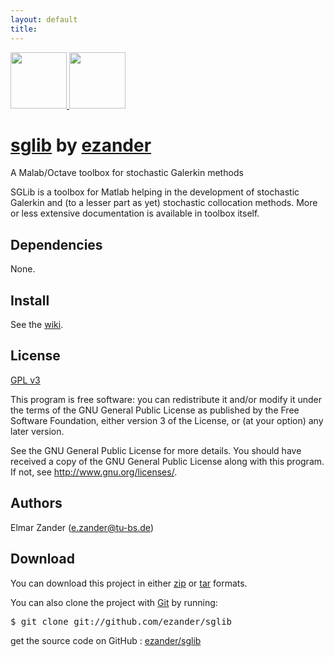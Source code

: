 ```yaml
---
layout: default
title: 
---
```



<div class="download">
  <a href="http://github.com/ezander/sglib/zipball/master">
    <img border="0" width="90" src="http://github.com/images/modules/download/zip.png"/>
  </a>
  <a href="http://github.com/ezander/sglib/tarball/master">
    <img border="0" width="90" src="http://github.com/images/modules/download/tar.png"/>
  </a>
</div>

# <a href="http://github.com/ezander/sglib">sglib</a> <span class="small">by <a href="http://github.com/ezander">ezander</a></span>
  
<div class="description">
  A Malab/Octave toolbox for stochastic Galerkin methods
</div>

SGLib is a toolbox for Matlab helping in the development of stochastic
Galerkin and (to a lesser part as yet) stochastic collocation
methods. More or less extensive documentation is available in toolbox
itself.


## Dependencies

None.


## Install

See the [wiki][wiki].


## License

[GPL v3][gpl-3.0]

This program is free software: you can redistribute it and/or modify
it under the terms of the GNU General Public License as published by
the Free Software Foundation, either version 3 of the License, or (at
your option) any later version.<br/>

See the GNU General Public License for more details. You should have
received a copy of the GNU General Public License along with this
program.  If not, see http://www.gnu.org/licenses/.

  
## Authors

Elmar Zander (e.zander@tu-bs.de)


## Download

You can download this project in either [zip][] or [tar][] formats.

You can also clone the project with [Git][] by running:
<pre>$ git clone git://github.com/ezander/sglib</pre>
  
<div class="footer">
  get the source code on GitHub
  : <a href="http://github.com/ezander/sglib">ezander/sglib</a>
</div>
    

[gpl-3.0]: http://www.gnu.org/licenses/gpl-3.0.html
[wiki]: http://wiki.github.com/ezander/sglib
[zip]: http://github.com/ezander/sglib/zipball/master
[tar]: http://github.com/ezander/sglib/tarball/master
[git]: http://git-scm.com
